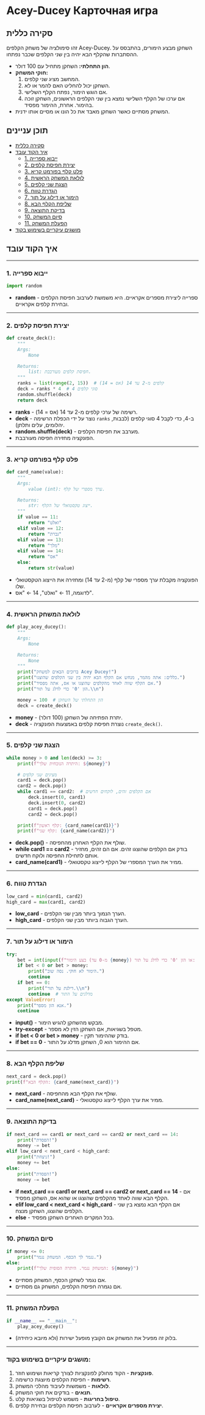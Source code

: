 # Acey-Ducey Карточная игра

## סקירה כללית

זהו סימולציה של משחק הקלפים Acey-Ducey. השחקן מבצע הימורים, בהתבסס על ההסתברות שהקלף הבא יהיה בין שני הקלפים שכבר נפתחו.

-   **הון התחלתי:** השחקן מתחיל עם 100 דולר.
-   **חוקי המשחק:**
    1. המחשב מציג שני קלפים.
    2. השחקן יכול להחליט האם להמר או לא.
    3. אם הוגש הימור, נפתח הקלף השלישי.
    4. אם ערכו של הקלף השלישי נמצא בין שני הקלפים הראשונים, השחקן זוכה בהימור. אחרת, ההימור מפסיד.
- המשחק מסתיים כאשר השחקן מאבד את כל הונו או מסיים אותו ידנית.

## תוכן עניינים

- [סקירה כללית](#סקירה-כללית)
- [איך הקוד עובד](#איך-הקוד-עובד)
    - [1. ייבוא ספרייה](#1-ייבוא-ספרייה)
    - [2. יצירת חפיסת קלפים](#2-יצירת-חפיסת-קלפים)
    - [3. פלט קלף בפורמט קריא](#3-פלט-קלף-בפורמט-קריא)
    - [4. לולאת המשחק הראשית](#4-לולאת-המשחק-הראשית)
    - [5. הצגת שני קלפים](#5-הצגת-שני-קלפים)
    - [6. הגדרת טווח](#6-הגדרת-טווח)
    - [7. הימור או דילוג על תור](#7-הימור-או-דילוג-על-תור)
    - [8. שליפת הקלף הבא](#8-שליפת-הקלף-הבא)
    - [9. בדיקת התוצאה](#9-בדיקת-התוצאה)
    - [10. סיום המשחק](#10-סיום-המשחק)
    - [11. הפעלת המשחק](#11-הפעלת-המשחק)
- [מושגים עיקריים בשימוש בקוד](#מושגים-עיקריים-בשימוש-בקוד)

## איך הקוד עובד

---

### 1. ייבוא ספרייה

```python
import random
```

-   **random** - ספרייה ליצירת מספרים אקראיים. היא משמשת לערבוב חפיסת הקלפים ובחירת קלפים אקראיים.

---

### 2. יצירת חפיסת קלפים

```python
def create_deck():
    """
    Args:
        None

    Returns:
        list: חפיסת קלפים מעורבבת.
    """
    ranks = list(range(2, 15))  # קלפים מ-2 עד 14 (אס = 14)
    deck = ranks * 4  # 4 סוגי קלפים
    random.shuffle(deck)
    return deck
```

-   **ranks** - רשימה של ערכי קלפים מ-2 עד 14 (אס = 14).
-   **deck** - נוצר על ידי הכפלת הרשימה `ranks` ב-4, כדי לקבל 4 סוגי קלפים (לבבות, יהלומים, עלים ותלתן).
-   **random.shuffle(deck)** - מערבב את חפיסת הקלפים.
- הפונקציה מחזירה חפיסה מעורבבת.

---

### 3. פלט קלף בפורמט קריא

```python
def card_name(value):
    """
    Args:
        value (int): ערך מספרי של קלף.

    Returns:
        str: ייצוג טקסטואלי של הקלף.
    """
    if value == 11:
        return "ואלט"
    elif value == 12:
        return "גברת"
    elif value == 13:
        return "מלך"
    elif value == 14:
        return "אס"
    else:
        return str(value)
```

-   הפונקציה מקבלת ערך מספרי של קלף (מ-2 עד 14) ומחזירה את הייצוג הטקסטואלי שלו.
-   לדוגמה, 11 ← "ואלט", 14 ← "אס".

---

### 4. לולאת המשחק הראשית

```python
def play_acey_ducey():
    """
    Args:
        None

    Returns:
        None
    """
    print("ברוכים הבאים למשחק Acey Ducey!")
    print("כללים: אתה מהמר, מנחש אם הקלף הבא יהיה בין שני הקלפים שהוצגו.")
    print("אם הקלף שווה לאחד מהקלפים שהוצגו או אס, אתה מפסיד.")
    print("הזן '0' כדי לדלג על תור.\\n")

    money = 100  # הון התחלתי של השחקן
    deck = create_deck()
```

-   **money** - יתרת הפתיחה של השחקן (100 דולר).
-   **deck** - נוצרת חפיסת קלפים באמצעות הפונקציה `create_deck()`.

---

### 5. הצגת שני קלפים

```python
while money > 0 and len(deck) >= 3:
    print(f"היתרה הנוכחית שלך: ${money}")

    # מציגים שני קלפים
    card1 = deck.pop()
    card2 = deck.pop()
    while card1 == card2:  # אם הקלפים זהים, לוקחים חדשים
        deck.insert(0, card1)
        deck.insert(0, card2)
        card1 = deck.pop()
        card2 = deck.pop()

    print(f"קלף ראשון: {card_name(card1)}")
    print(f"קלף שני: {card_name(card2)}")
```

-   **deck.pop()** - שולף את הקלף האחרון מהחפיסה.
-   **while card1 == card2** - בודק אם הקלפים שהוצגו זהים. אם הם זהים, מחזיר אותם לתחילת החפיסה ולוקח חדשים.
-   **card_name(card1)** - ממיר את הערך המספרי של הקלף לייצוג טקסטואלי.

---

### 6. הגדרת טווח

```python
low_card = min(card1, card2)
high_card = max(card1, card2)
```

-   **low_card** - הערך הנמוך ביותר מבין שני הקלפים.
-   **high_card** - הערך הגבוה ביותר מבין שני הקלפים.

---

### 7. הימור או דילוג על תור

```python
try:
    bet = int(input(f"בצע הימור (מ-0 עד {money}) או הזן '0' כדי לדלג על תור: "))
    if bet < 0 or bet > money:
        print("הימור לא חוקי. נסה שוב.")
        continue
    if bet == 0:
        print("דילגת על תור.\\n")
        continue  # מדלגים על התור
except ValueError:
    print("אנא הזן מספר.")
    continue
```

-   **input()** - מבקש מהשחקן להגיש הימור.
-   **try-except** - מטפל בשגיאות, אם השחקן הזין לא מספר.
-   **if bet < 0 or bet > money** - בודק שההימור תקין.
-   **if bet == 0** - אם ההימור הוא 0, השחקן מדלג על התור.

---

### 8. שליפת הקלף הבא

```python
next_card = deck.pop()
print(f"הקלף הבא: {card_name(next_card)}")
```

-   **next_card** - שולף את הקלף הבא מהחפיסה.
-   **card_name(next_card)** - ממיר את ערך הקלף לייצוג טקסטואלי.

---

### 9. בדיקת התוצאה

```python
if next_card == card1 or next_card == card2 or next_card == 14:
    print("הפסדת!")
    money -= bet
elif low_card < next_card < high_card:
    print("ניצחת!")
    money += bet
else:
    print("הפסדת!")
    money -= bet
```

-   **if next_card == card1 or next_card == card2 or next_card == 14** - אם הקלף הבא שווה לאחד מהקלפים שהוצגו או שהוא אס, השחקן מפסיד.
-   **elif low_card < next_card < high_card** - אם הקלף הבא נמצא בין שני הקלפים שהוצגו, השחקן מנצח.
-   **else** - בכל המקרים האחרים השחקן מפסיד.

---

### 10. סיום המשחק

```python
if money <= 0:
    print("נגמר לך הכסף. המשחק נגמר.")
else:
    print(f"המשחק נגמר. היתרה הסופית שלך: ${money}")
```

-   אם נגמר לשחקן הכסף, המשחק מסתיים.
-   אם נגמרה חפיסת הקלפים, המשחק גם מסתיים.

---

### 11. הפעלת המשחק

```python
if __name__ == "__main__":
    play_acey_ducey()
```

-   בלוק זה מפעיל את המשחק אם הקובץ מופעל ישירות (ולא מיובא כיחידה).

---

### מושגים עיקריים בשימוש בקוד:

1.  **פונקציות** - הקוד מחולק לפונקציות לצורך קריאות ושימוש חוזר.
2.  **רשימות** - חפיסת הקלפים מיוצגת כרשימה.
3.  **לולאות** - משמשות לעיבוד מהלכי המשחק.
4.  **תנאים** - בודקים את חוקי המשחק.
5.  **טיפול בחריגות** - משמש לטיפול בשגיאות קלט.
6.  **יצירת מספרים אקראיים** - לערבוב חפיסת הקלפים ובחירת קלפים.